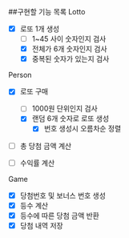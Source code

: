 ##구현할 기능 목록
Lotto
- [X] 로또 1개 생성
  - [ ] 1~45 사이 숫자인지 검사
  - [X] 전체가 6개 숫자인지 검사
  - [X] 중복된 숫자가 있는지 검사

Person
- [X] 로또 구매
  - [ ] 1000원 단위인지 검사 
  - [X] 랜덤 6개 숫자로 로또 생성
    - [X] 번호 생성시 오름차순 정렬
- [ ] 총 당첨 금액 계산
- [ ] 수익률 계산


Game
- [X] 당첨번호 및 보너스 번호 생성
- [X] 등수 계산
- [X] 등수에 따른 당첨 금액 반환
- [X] 당첨 내역 저장